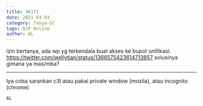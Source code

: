 ```yaml
---
title: 46171
date: 2021-03-03
category: Tanya-SC
tags: DJP Online
author: AL
---
```


izin bertanya, ada wp yg terkendala buat akses ke bupot unifikasi. https://twitter.com/wellytian/status/1366575423614713857 solusinya gimana ya mas/mba?

---

Iya coba sarankan c3l atau pakai private window (mozila), atau incognito (chrome)

`AL`
